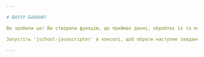 ```yaml
---

# ВАУУУ БАНАНИ!

Ви зробили це! Ви створили функцію, що приймає данні, обробляє їх та повертає результат.

Запустіть 'jschool-javascripter' в консолі, щоб обрати наступне завдання.

---
```

